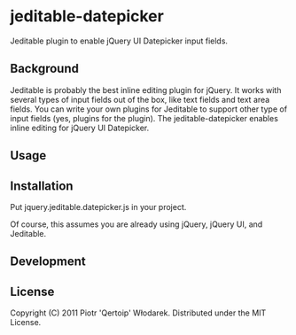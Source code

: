 # jeditable-datepicker

Jeditable plugin to enable jQuery UI Datepicker input fields.

## Background

Jeditable is probably the best inline editing plugin for jQuery. It works with several types of input fields out of the box, like text fields and text area fields. You can write your own plugins for Jeditable to support other type of input fields (yes, plugins for the plugin). The jeditable-datepicker enables inline editing for jQuery UI Datepicker.

## Usage

## Installation

Put jquery.jeditable.datepicker.js in your project.

Of course, this assumes you are already using jQuery, jQuery UI, and Jeditable.

## Development

## License

Copyright (C) 2011 Piotr 'Qertoip' Włodarek. Distributed under the MIT License.
